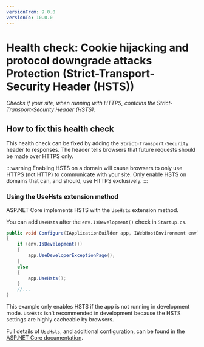 ```yaml
---
versionFrom: 9.0.0
versionTo: 10.0.0
---
```


# Health check: Cookie hijacking and protocol downgrade attacks Protection (Strict-Transport-Security Header (HSTS))

_Checks if your site, when running with HTTPS, contains the Strict-Transport-Security Header (HSTS)._

## How to fix this health check

This health check can be fixed by adding the `Strict-Transport-Security` header to responses. The header tells browsers that future requests should be made over HTTPS only.

:::warning
Enabling HSTS on a domain will cause browsers to only use HTTPS (not HTTP) to communicate with your site. Only enable HSTS on domains that can, and should, use HTTPS exclusively.
:::

### Using the UseHsts extension method
ASP.NET Core implements HSTS with the `UseHsts` extension method.

You can add `UseHsts` after the `env.IsDevelopment()` check in `Startup.cs`.
```csharp
public void Configure(IApplicationBuilder app, IWebHostEnvironment env)
{
    if (env.IsDevelopment())
    {
        app.UseDeveloperExceptionPage();
    }
    else
    {
        app.UseHsts();
    }
    //...
}
```
This example only enables HSTS if the app is not running in development mode. `UseHsts` isn't recommended in development because the HSTS settings are highly cacheable by browsers.

Full details of `UseHsts`, and additional configuration, can be found in the [ASP.NET Core documentation](https://learn.microsoft.com/en-us/aspnet/core/security/enforcing-ssl?view=aspnetcore-5.0&tabs=visual-studio#http-strict-transport-security-protocol-hsts-1).
